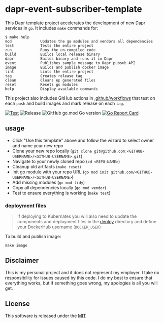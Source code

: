 # dapr-event-subscriber-template

This Dapr template project accelerates the development of new Dapr services in `go`. It includes `make` commands for: 

```shell
$ make help
mod             Updates the go modules and vendors all dependencies
test            Tests the entire project
run             Runs the un-compiled code
build           Builds local release binary
dapr            Builds binary and runs it in Dapr
event           Publishes sample message to Dapr pubsub API
image           Builds and publish docker image
lint            Lints the entire project
tag             Creates release tag
clean           Cleans up generated files
reset           Resets go modules
help            Display available commands
```

This project also includes GitHub actions in [.github/workflows](.github/workflows) that test on each `push` and build images and mark release on each `tag`. 

[![Test](https://github.com/mchmarny/dapr-event-subscriber-template/workflows/Test/badge.svg)](https://github.com/mchmarny/dapr-event-subscriber-template/actions?query=workflow%3ATest) ![Release](https://github.com/mchmarny/dapr-event-subscriber-template/workflows/Release/badge.svg?query=workflow%3ARelease) ![GitHub go.mod Go version](https://img.shields.io/github/go-mod/go-version/mchmarny/dapr-event-subscriber-template) [![Go Report Card](https://goreportcard.com/badge/github.com/mchmarny/dapr-event-subscriber-template)](https://goreportcard.com/report/github.com/mchmarny/dapr-event-subscriber-template)

## usage 

* Click "Use this template" above and follow the wizard to select owner and name your new repo
* Clone your new repo locally (`git clone git@github.com:<GITHUB-USERNAME>/<GITHUB-USERNAME>.git`)
* Navigate to your newly cloned repo (`cd <REPO-NAME>`)
* Cleanup old artifacts (`make reset`)
* Init go module with your repo URL (`go mod init github.com/<GITHUB-USERNAME>/<GITHUB-USERNAME>`)
* Add missing modules (`go mod tidy`)
* Copy all dependencies locally (`go mod vendor`)
* Test to ensure everything is working (`make test`)

### deployment files

> If deploying to Kubernates you will also need to update the components and deployment files in the [deploy](deploy) directory and define your DockerHub username (`DOCKER_USER`)

To build and publish image:

```shell
make image
```

## Disclaimer

This is my personal project and it does not represent my employer. I take no responsibility for issues caused by this code. I do my best to ensure that everything works, but if something goes wrong, my apologies is all you will get.

## License

This software is released under the [MIT](./LICENSE)
